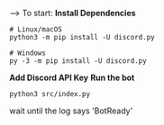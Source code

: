 --> To start:
**Install Dependencies**
```
# Linux/macOS
python3 -m pip install -U discord.py

# Windows
py -3 -m pip install -U discord.py
```

**Add Discord API Key**
**Run the bot**
```
python3 src/index.py
```

wait until the log says 'BotReady'